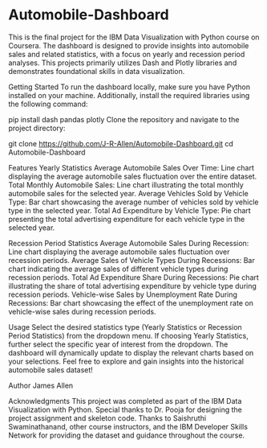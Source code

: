 # Automobile-Dashboard
This is the final project for the IBM Data Visualization with Python course on Coursera. The dashboard is designed to provide insights into automobile sales and related statistics, with a focus on yearly and recession period analyses. This projects primarily utilizes Dash and Plotly libraries and demonstrates foundational skills in data visualization.

Getting Started
To run the dashboard locally, make sure you have Python installed on your machine. Additionally, install the required libraries using the following command:

pip install dash pandas plotly
Clone the repository and navigate to the project directory:

git clone https://github.com/J-R-Allen/Automobile-Dashboard.git
cd Automobile-Dashboard

Features
Yearly Statistics
Average Automobile Sales Over Time: Line chart displaying the average automobile sales fluctuation over the entire dataset.
Total Monthly Automobile Sales: Line chart illustrating the total monthly automobile sales for the selected year.
Average Vehicles Sold by Vehicle Type: Bar chart showcasing the average number of vehicles sold by vehicle type in the selected year.
Total Ad Expenditure by Vehicle Type: Pie chart presenting the total advertising expenditure for each vehicle type in the selected year.

Recession Period Statistics
Average Automobile Sales During Recession: Line chart displaying the average automobile sales fluctuation over recession periods.
Average Sales of Vehicle Types During Recessions: Bar chart indicating the average sales of different vehicle types during recession periods.
Total Ad Expenditure Share During Recessions: Pie chart illustrating the share of total advertising expenditure by vehicle type during recession periods.
Vehicle-wise Sales by Unemployment Rate During Recessions: Bar chart showcasing the effect of the unemployment rate on vehicle-wise sales during recession periods.

Usage
Select the desired statistics type (Yearly Statistics or Recession Period Statistics) from the dropdown menu.
If choosing Yearly Statistics, further select the specific year of interest from the dropdown.
The dashboard will dynamically update to display the relevant charts based on your selections.
Feel free to explore and gain insights into the historical automobile sales dataset!

Author
James Allen

Acknowledgments
This project was completed as part of the IBM Data Visualization with Python.
Special thanks to Dr. Pooja for designing the project assignment and skeleton code.
Thanks to Saishruthi Swaminathanand, other course instructors, and the IBM Developer Skills Network for providing the dataset and guidance throughout the course.
